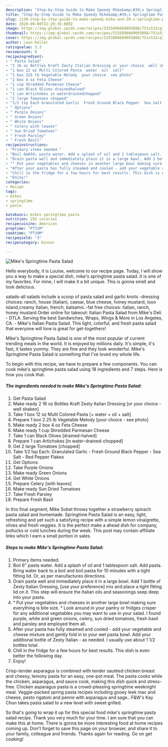 ```yaml
---
description: "Step-by-Step Guide to Make Speedy Mike&amp;#39;s Springtime Pasta Salad"
title: "Step-by-Step Guide to Make Speedy Mike&amp;#39;s Springtime Pasta Salad"
slug: 1130-step-by-step-guide-to-make-speedy-mike-and-39-s-springtime-pasta-salad
date: 2020-09-08T22:29:39.608Z
image: https://img-global.cpcdn.com/recipes/5255896669093888/751x532cq70/mikes-springtime-pasta-salad-recipe-main-photo.jpg
thumbnail: https://img-global.cpcdn.com/recipes/5255896669093888/751x532cq70/mikes-springtime-pasta-salad-recipe-main-photo.jpg
cover: https://img-global.cpcdn.com/recipes/5255896669093888/751x532cq70/mikes-springtime-pasta-salad-recipe-main-photo.jpg
author: Leon Keller
ratingvalue: 3.3
reviewcount: 8
recipeingredient:
- " Pasta Salad"
- "2 16 oz Bottles Kraft Zesty Italian Dressing or your choice  well shaken"
- "1 box 12 oz Multi Colored Pasta  water  oil  salt"
- "1 box 225 lb Vegetable Melody  your choice  see photo"
- "2 box 4 oz Feta Cheese"
- "1 cup Shredded Parmesan Cheese"
- "1 can Black Olives drainedhalved"
- "1 can Artichokes in waterdrainedchopped"
- "2 large Tomatoes chopped"
- "1/2 tsp Each Granulated Garlic  Fresh Ground Black Pepper  Sea Salt  Red Pepper Flakes"
- " Options"
- " Purple Onions"
- " Green Onions"
- " White Onions"
- " Celery with leaves"
- " Sun Dried Tomatoes"
- " Fresh Parsley"
- " Fresh Basil"
recipeinstructions:
- "Primary items needed."
- "Boil 6&#34; pasta water. Add a splash of oil and 1 tablespoon salt. Add pasta. Bring water back to a boil and boil pasta for 10 minutes with a tight fitting lid. Or, as per manufactures directions."
- "Drain pasta well and immediately place it in a large bowl. Add 1 bottle of Zesty Italian Dressing, [use your preference] mix and place a tight fitting lid on it. This step will ensure the Italian oils and seasonings seep deep into your pasta."
- "° Put your vegetables and cheeses in another large bowl making sure everything is bite size.                                 ° Look around in your pantry or fridges crisper for any additional vegetables you may want to use in your salad. I found purple, white and green onions, celery, sun dried tomatoes, fresh basil and parsley and employed them all."
- "After your pasta has fully steamed and cooled - add your vegetable and cheese mixture and gently fold in to your wet pasta bowl. Add your additional bottle of Zesty Italian - as needed. I usually use about 1 1/2 bottles total."
- "Chill in the fridge for a few hours for best results. This dish is even better the following day."
- "Enjoy!"
categories:
- Recipe
tags:
- mikes
- springtime
- pasta

katakunci: mikes springtime pasta 
nutrition: 292 calories
recipecuisine: American
preptime: "PT31M"
cooktime: "PT39M"
recipeyield: "3"
recipecategory: Dinner

---
```



![Mike&#39;s Springtime Pasta Salad](https://img-global.cpcdn.com/recipes/5255896669093888/751x532cq70/mikes-springtime-pasta-salad-recipe-main-photo.jpg)

Hello everybody, it is Louise, welcome to our recipe page. Today, I will show you a way to make a special dish, mike&#39;s springtime pasta salad. It is one of my favorites. For mine, I will make it a bit unique. This is gonna smell and look delicious.

salads-all salads include a scoop of pasta salad and garlic knots -dressing choices: ranch, house (italian), caesar, blue cheese, honey mustard, iooo island,creamy italian, french, balsamic.-fat free choices: italian, ranch, honey mustard Order online for takeout: Italian Pasta Salad from Mike&#39;s Deli - DTLA. Serving the best Sandwiches, Wraps, Wings &amp; More in Los Angeles, CA. - Mike&#39;s Italian Pasta Salad. This light, colorful, and fresh pasta salad that everyone will love is great for get-togethers!

Mike&#39;s Springtime Pasta Salad is one of the most popular of current trending meals in the world. It is enjoyed by millions daily. It's simple, it's fast, it tastes yummy. They are fine and they look wonderful. Mike&#39;s Springtime Pasta Salad is something that I've loved my whole life.


To begin with this recipe, we have to prepare a few components. You can cook mike&#39;s springtime pasta salad using 18 ingredients and 7 steps. Here is how you cook that.

<!--inarticleads1-->

##### The ingredients needed to make Mike&#39;s Springtime Pasta Salad:

1. Get  Pasta Salad
1. Make ready 2 16 oz Bottles Kraft Zesty Italian Dressing [or your choice - well shaken]
1. Take 1 box 12 oz Multi Colored Pasta [+ water + oil + salt]
1. Prepare 1 box 2.25 lb Vegetable Melody  [your choice - see photo]
1. Make ready 2 box 4 oz Feta Cheese
1. Make ready 1 cup Shredded Parmesan Cheese
1. Take 1 can Black Olives [drained-halved]
1. Prepare 1 can Artichokes [in water-drained-chopped]
1. Get 2 large Tomatoes [chopped]
1. Take 1/2 tsp Each: Granulated Garlic - Fresh Ground Black Pepper - Sea Salt - Red Pepper Flakes
1. Get  Options:
1. Take  Purple Onions
1. Make ready  Green Onions
1. Get  White Onions
1. Prepare  Celery [with leaves]
1. Make ready  Sun Dried Tomatoes
1. Take  Fresh Parsley
1. Prepare  Fresh Basil


In this final segment, Mike Sobel throws together a strawberry spinach pasta salad and homemade. Springtime Pasta Salad is an easy, light, refreshing and yet such a satisfying recipe with a simple lemon vinaigrette, olives and fresh veggies. It is the perfect make a ahead dish for company, potlucks or cold lunches during the week. This post may contain affiliate links which I earn a small portion in sales. 

<!--inarticleads2-->

##### Steps to make Mike&#39;s Springtime Pasta Salad:

1. Primary items needed.
1. Boil 6&#34; pasta water. Add a splash of oil and 1 tablespoon salt. Add pasta. Bring water back to a boil and boil pasta for 10 minutes with a tight fitting lid. Or, as per manufactures directions.
1. Drain pasta well and immediately place it in a large bowl. Add 1 bottle of Zesty Italian Dressing, [use your preference] mix and place a tight fitting lid on it. This step will ensure the Italian oils and seasonings seep deep into your pasta.
1. ° Put your vegetables and cheeses in another large bowl making sure everything is bite size.                                 ° Look around in your pantry or fridges crisper for any additional vegetables you may want to use in your salad. I found purple, white and green onions, celery, sun dried tomatoes, fresh basil and parsley and employed them all.
1. After your pasta has fully steamed and cooled - add your vegetable and cheese mixture and gently fold in to your wet pasta bowl. Add your additional bottle of Zesty Italian - as needed. I usually use about 1 1/2 bottles total.
1. Chill in the fridge for a few hours for best results. This dish is even better the following day.
1. Enjoy!


Crisp-tender asparagus is combined with tender sautéed chicken breast and cheesy, lemony pasta for an easy, one-pot meal. The pasta cooks while the chicken, asparagus, and sauce cook, making this dish quick and stress-free. Chicken asparagus pasta is a crowd-pleasing springtime weeknight meal. Veggie-packed spring pasta recipes including gooey leek mac and cheese, pesto rigatoni and penne with asparagus and sage.. F&amp;W&#39;s Kay Chun takes pasta salad to a new level with sweet grilled. 

So that's going to wrap it up for this special food mike&#39;s springtime pasta salad recipe. Thank you very much for your time. I am sure that you can make this at home. There is gonna be more interesting food at home recipes coming up. Don't forget to save this page on your browser, and share it to your family, colleague and friends. Thanks again for reading. Go on get cooking!
